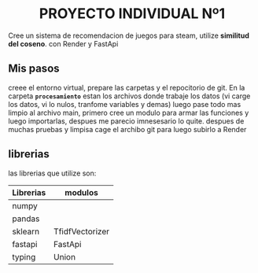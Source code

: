 # <h1 align=center> **PROYECTO INDIVIDUAL Nº1** </h1>

Cree un sistema de recomendacion de juegos para steam, utilize **similitud del coseno**. con Render y FastApi 

## Mis pasos

creee el entorno virtual, prepare las carpetas y el repocitorio de git.
En la carpeta **`procesamiento`** estan los archivos donde trabaje los datos (vi carge los datos, vi lo nulos, tranfome variables y demas) luego pase todo mas limpio al archivo main, primero cree un modulo para armar las funciones y luego importarlas, despues me parecio imnesesario lo quite.
despues de muchas pruebas y limpisa cage el archibo git para luego subirlo a Render

## librerias

las librerias que utilize son:

| Librerias |modulos          |
|-----------|-----------------|
| numpy     |                 |
| pandas    |                 |
| sklearn   | TfidfVectorizer |
| fastapi   | FastApi         |
| typing    | Union           |

